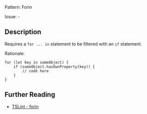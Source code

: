 Pattern: Forin

Issue: -

## Description

Requires a `for ... in` statement to be filtered with an `if` statement.  
  
Rationale: 
    
    
    for (let key in someObject) {
        if (someObject.hasOwnProperty(key)) {
            // code here
        }
    }

## Further Reading

* [TSLint - forin](https://palantir.github.io/tslint/rules/forin)